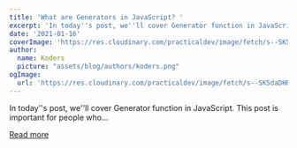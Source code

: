 ```yaml
---
title: 'What are Generators in JavaScript? '
excerpt: 'In today''s post, we''ll cover Generator function in JavaScript. This post is important for people who...'
date: '2021-01-16'
coverImage: 'https://res.cloudinary.com/practicaldev/image/fetch/s--SK5daDHR--/c_imagga_scale,f_auto,fl_progressive,h_420,q_auto,w_1000/https://dev-to-uploads.s3.amazonaws.com/i/apmwasdwryo8fl8g4ntk.png'
author:
  name: Koders
  picture: "assets/blog/authors/koders.png"
ogImage:
  url: 'https://res.cloudinary.com/practicaldev/image/fetch/s--SK5daDHR--/c_imagga_scale,f_auto,fl_progressive,h_420,q_auto,w_1000/https://dev-to-uploads.s3.amazonaws.com/i/apmwasdwryo8fl8g4ntk.png'
---
```


In today''s post, we''ll cover Generator function in JavaScript. This post is important for people who...

[Read more](https://dev.to/rahxuls/what-are-generators-in-javascript-5fd8)
